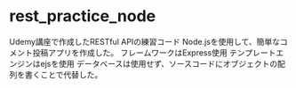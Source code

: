 # rest_practice_node
Udemy講座で作成したRESTful APIの練習コード
Node.jsを使用して、簡単なコメント投稿アプリを作成した。
フレームワークはExpress使用
テンプレートエンジンはejsを使用
データベースは使用せず、ソースコードにオブジェクトの配列を書くことで代替した。
